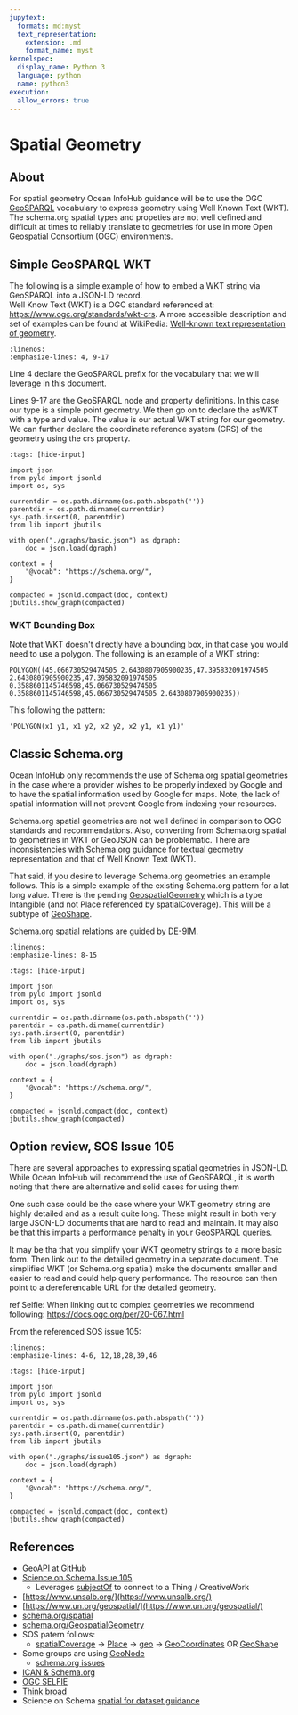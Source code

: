 ```yaml
---
jupytext:
  formats: md:myst
  text_representation:
    extension: .md
    format_name: myst
kernelspec:
  display_name: Python 3
  language: python
  name: python3
execution:
  allow_errors: true
---
```


# Spatial Geometry

## About

For spatial geometry Ocean InfoHub guidance will be to use the OGC [GeoSPARQL](https://www.ogc.org/standards/geosparql)
vocabulary to express geometry using Well Known Text (WKT).  The schema.org spatial types and propeties are not well 
defined and difficult at times to reliably translate to geometries for use in more Open Geospatial Consortium (OGC)
environments.  

## Simple GeoSPARQL WKT

The following is a simple example of how to embed a WKT string via GeoSPARQL into a JSON-LD record.  
Well Know Text (WKT) is a OGC standard referenced at: https://www.ogc.org/standards/wkt-crs.
A more accessible description and set of examples can be found at WikiPedia:
[Well-known text representation of geometry](https://en.wikipedia.org/wiki/Well-known_text_representation_of_geometry).


```{literalinclude} ./graphs/basic.json
:linenos:
:emphasize-lines: 4, 9-17
```

Line 4 declare the GeoSPARQL prefix for the vocabulary that we will leverage in this document.

Lines 9-17 are the GeoSPARQL node and property definitions.  In this case our type is a simple 
point geometry.  We then go on to declare the asWKT with a type and value.  The value 
is our actual WKT string for our geometry.   We can further 
declare the coordinate reference system (CRS) of the geometry using the crs property.


```{code-cell}
:tags: [hide-input]

import json
from pyld import jsonld
import os, sys

currentdir = os.path.dirname(os.path.abspath(''))
parentdir = os.path.dirname(currentdir)
sys.path.insert(0, parentdir)
from lib import jbutils

with open("./graphs/basic.json") as dgraph:
    doc = json.load(dgraph)

context = {
    "@vocab": "https://schema.org/",
}

compacted = jsonld.compact(doc, context)
jbutils.show_graph(compacted)

```

### WKT Bounding Box

Note that WKT doesn't directly have a bounding box, in that case you 
would need to use a polygon.  The following is an example of a WKT string:

```
POLYGON((45.066730529474505 2.6430807905900235,47.395832091974505 2.6430807905900235,47.395832091974505 0.3588601145746598,45.066730529474505 0.3588601145746598,45.066730529474505 2.6430807905900235))
```

This following the pattern:

```
'POLYGON(x1 y1, x1 y2, x2 y2, x2 y1, x1 y1)'
```

## Classic Schema.org

Ocean InfoHub only recommends the use of Schema.org spatial geometries in 
the case where a provider wishes to be properly indexed by Google and to have the 
spatial information used by Google for maps.  Note, the lack of spatial information will
not prevent Google from indexing your resources.  

Schema.org spatial geometries are not well defined in comparison to OGC standards and 
recommendations.  Also, converting from Schema.org spatial to geometries in WKT or GeoJSON
can be problematic.  There are inconsistencies with
Schema.org guidance for textual geometry representation and that of Well 
Known Text (WKT).

That said, if you desire to leverage Schema.org geometries an example follows.  This 
is a simple example of the existing Schema.org pattern for a lat long value.   There is the 
pending [GeospatialGeometry](https://schema.org/GeospatialGeometry) which is a 
type Intangible (and not Place referenced by spatialCoverage).  This will be a 
subtype of [GeoShape](https://schema.org/GeoShape).   

Schema.org spatial relations are guided by [DE-9IM](https://en.wikipedia.org/wiki/DE-9IM).

```{literalinclude} ./graphs/sos.json
:linenos:
:emphasize-lines: 8-15
```

```{code-cell}
:tags: [hide-input]

import json
from pyld import jsonld
import os, sys

currentdir = os.path.dirname(os.path.abspath(''))
parentdir = os.path.dirname(currentdir)
sys.path.insert(0, parentdir)
from lib import jbutils

with open("./graphs/sos.json") as dgraph:
    doc = json.load(dgraph)

context = {
    "@vocab": "https://schema.org/",
}

compacted = jsonld.compact(doc, context)
jbutils.show_graph(compacted)

```


## Option review, SOS Issue 105

There are several approaches to expressing spatial geometries in JSON-LD.
While Ocean InfoHub will recommend the use of GeoSPARQL, it is worth noting that there 
are alternative and solid cases for using them

One such case could be the case where your WKT geometry string are highly detailed and 
as a result quite long.  These might result in both very large JSON-LD documents that are hard to 
read and maintain.  It may also be that this imparts a performance penalty in your GeoSPARQL 
queries.  

It may be tha that you simplify your WKT geometry strings to a more basic form.  Then link out
to the detailed geometry in a separate document.   The simplified WKT (or Schema.org spatial)
make the documents smaller and easier to read and could help query performance.  The resource
can then point to a dereferencable URL for the detailed geometry.

ref Selfie:  When linking out to complex geometries we recommend following: https://docs.ogc.org/per/20-067.html


From the referenced SOS issue 105:

```{literalinclude} ./graphs/issue105.json
:linenos:
:emphasize-lines: 4-6, 12,18,28,39,46

```


```{code-cell}
:tags: [hide-input]

import json
from pyld import jsonld
import os, sys

currentdir = os.path.dirname(os.path.abspath(''))
parentdir = os.path.dirname(currentdir)
sys.path.insert(0, parentdir)
from lib import jbutils

with open("./graphs/issue105.json") as dgraph:
    doc = json.load(dgraph)

context = {
    "@vocab": "https://schema.org/",
}

compacted = jsonld.compact(doc, context)
jbutils.show_graph(compacted)

```



## References

* [GeoAPI at GitHub](https://github.com/opengeospatial/geoapi)
* [Science on Schema Issue 105](https://github.com/ESIPFed/science-on-schema.org/issues/105)
  * Leverages [subjectOf](https://schema.org/subjectOf) to connect to a Thing / CreativeWork
* [https://www.unsalb.org/](https://www.unsalb.org/)
* [https://www.un.org/geospatial/](https://www.un.org/geospatial/)
* [schema.org/spatial](https://schema.org/spatial)
* [schema.org/GeospatialGeometry](https://schema.org/GeospatialGeometry)
* SOS patern follows:
  * [spatialCoverage](https://schema.org/spatialCoverage) -> [Place](https://schema.org/Place) -> [geo](https://schema.org/geo) -> [GeoCoordinates](https://schema.org/GeoCoordinates) OR [GeoShape](https://schema.org/GeoShape)
* Some groups are using [GeoNode](https://geonode.org)
  * [schema.org issues](https://github.com/GeoNode/geonode/issues?q=schema.org)
* [ICAN & Schema.org](https://docs.google.com/document/d/1Ya7SNm0h6b04nIVMQ_M65LopxZ6_jojXzTxjfaX5Mxw/edit)
* [OGC SELFIE](https://www.ogc.org/projects/initiatives/selfie)
* [Think broad](https://docs.google.com/presentation/d/1HhuL73g1Bi_d86yT9VGfhvO0Xef9nKhJVwEeRYZ9k0c/edit#slide=id.ga724934615_3_0)
* Science on Schema [spatial for dataset guidance](https://github.com/ESIPFed/science-on-schema.org/blob/master/guides/Dataset.md#spatial-coverage)
